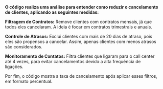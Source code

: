 **O código realiza uma análise para entender como reduzir o cancelamento de clientes, aplicando as seguintes medidas:**

**Filtragem de Contratos:** 
Remove clientes com contratos mensais, já que todos eles cancelaram.
A ideia é focar em contratos trimestrais e anuais.

**Controle de Atrasos:**
Exclui clientes com mais de 20 dias de atraso, pois eles são propensos a cancelar.
Assim, apenas clientes com menos atrasos são considerados.

**Monitoramento de Contatos:** 
Filtra clientes que ligaram para o call center até 4 vezes,
para evitar cancelamentos devido a alta frequência de ligações.

Por fim, o código mostra a taxa de cancelamento após aplicar esses filtros, em formato percentual.
